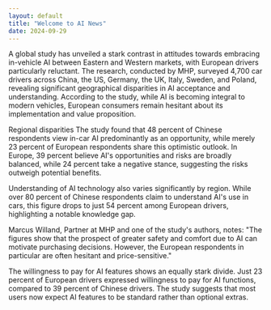 ```yaml
---
layout: default
title: "Welcome to AI News"
date: 2024-09-29
---
```


A global study has unveiled a stark contrast in attitudes towards embracing in-vehicle AI between Eastern and Western markets, with European drivers particularly reluctant.
The research, conducted by MHP, surveyed 4,700 car drivers across China, the US, Germany, the UK, Italy, Sweden, and Poland, revealing significant geographical disparities in AI acceptance and understanding.
According to the study, while AI is becoming integral to modern vehicles, European consumers remain hesitant about its implementation and value proposition.

Regional disparities
The study found that 48 percent of Chinese respondents view in-car AI predominantly as an opportunity, while merely 23 percent of European respondents share this optimistic outlook. In Europe, 39 percent believe AI's opportunities and risks are broadly balanced, while 24 percent take a negative stance, suggesting the risks outweigh potential benefits.

Understanding of AI technology also varies significantly by region. While over 80 percent of Chinese respondents claim to understand AI's use in cars, this figure drops to just 54 percent among European drivers, highlighting a notable knowledge gap.

Marcus Willand, Partner at MHP and one of the study's authors, notes: "The figures show that the prospect of greater safety and comfort due to AI can motivate purchasing decisions. However, the European respondents in particular are often hesitant and price-sensitive."

The willingness to pay for AI features shows an equally stark divide. Just 23 percent of European drivers expressed willingness to pay for AI functions, compared to 39 percent of Chinese drivers. The study suggests that most users now expect AI features to be standard rather than optional extras.